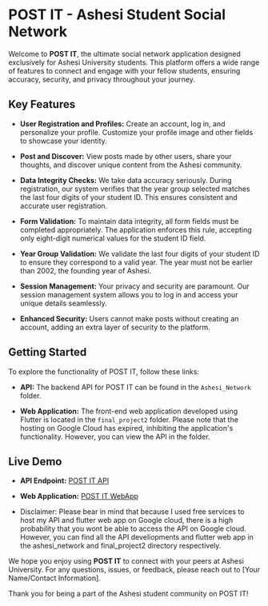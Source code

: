 # POST IT - Ashesi Student Social Network

Welcome to **POST IT**, the ultimate social network application designed exclusively for Ashesi University students. This platform offers a wide range of features to connect and engage with your fellow students, ensuring accuracy, security, and privacy throughout your journey.

## Key Features

- **User Registration and Profiles:** Create an account, log in, and personalize your profile. Customize your profile image and other fields to showcase your identity.

- **Post and Discover:** View posts made by other users, share your thoughts, and discover unique content from the Ashesi community.

- **Data Integrity Checks:** We take data accuracy seriously. During registration, our system verifies that the year group selected matches the last four digits of your student ID. This ensures consistent and accurate user registration.

- **Form Validation:** To maintain data integrity, all form fields must be completed appropriately. The application enforces this rule, accepting only eight-digit numerical values for the student ID field.

- **Year Group Validation:** We validate the last four digits of your student ID to ensure they correspond to a valid year. The year must not be earlier than 2002, the founding year of Ashesi.

- **Session Management:** Your privacy and security are paramount. Our session management system allows you to log in and access your unique details seamlessly.

- **Enhanced Security:** Users cannot make posts without creating an account, adding an extra layer of security to the platform.

## Getting Started

To explore the functionality of POST IT, follow these links:

- **API:** The backend API for POST IT can be found in the `Ashesi_Network` folder.

- **Web Application:** The front-end web application developed using Flutter is located in the `final_project2` folder. Please note that the hosting on Google Cloud has expired, inhibiting the application's functionality. However, you can view the API in the folder.

## Live Demo

- **API Endpoint:** [POST IT API](https://us-central1-social-network-383614.cloudfunctions.net/social-network)

- **Web Application:** [POST IT WebApp](https://social-network-9cbc8.web.app/#/splash)

- Disclaimer: Please bear in mind that because I used free services to host my API and flutter web app on Google cloud, there is a high probability that you wont be able to access the API on Google cloud. However, you can find all the API develiopments and flutter web app in the ashesi_network and final_project2 directory respectively.
  
We hope you enjoy using **POST IT** to connect with your peers at Ashesi University. For any questions, issues, or feedback, please reach out to [Your Name/Contact Information].

Thank you for being a part of the Ashesi student community on POST IT!

